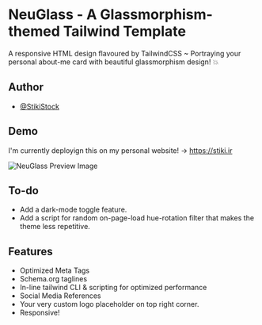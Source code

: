 
# NeuGlass - A Glassmorphism-themed Tailwind Template

A responsive HTML design flavoured by TailwindCSS ~ Portraying your personal about-me
card with beautiful glassmorphism design! 💥
## Author

- [@StikiStock](https://www.github.com/stikistock)


## Demo

I'm currently deployign this on my personal website! -> https://stiki.ir

![NeuGlass Preview Image](https://user-images.githubusercontent.com/87359144/184803230-ecada1d6-8d8b-4f29-9b30-19a8768083d1.png)

## To-do

- Add a dark-mode toggle feature.
- Add a script for random on-page-load hue-rotation filter that makes the theme less repetitive.
## Features

- Optimized Meta Tags
- Schema.org taglines
- In-line tailwind CLI & scripting for optimized performance
- Social Media References
- Your very custom logo placeholder on top right corner.
- Responsive!
